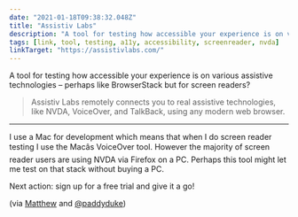 ```yaml
---
date: "2021-01-18T09:38:32.048Z"
title: "Assistiv Labs"
description: "A tool for testing how accessible your experience is on various assistive technologies – perhaps like BrowserStack but for screen readers?"
tags: [link, tool, testing, a11y, accessibility, screenreader, nvda]
linkTarget: "https://assistivlabs.com/"
---
```

A tool for testing how accessible your experience is on various assistive technologies – perhaps like BrowserStack but for screen readers?

> Assistiv Labs remotely connects you to real assistive technologies, like NVDA, VoiceOver, and TalkBack, using any modern web browser. 
---

I use a Mac for development which means that when I do screen reader testing I use the Macâs VoiceOver tool. However the majority of screen reader users are using NVDA via Firefox on a PC. Perhaps this tool might let me test on that stack without buying a PC.

Next action: sign up for a free trial and give it a go! 

(via [Matthew](https://www.matthewroach.me/) and [@paddyduke](https://twitter.com/paddyduke))
